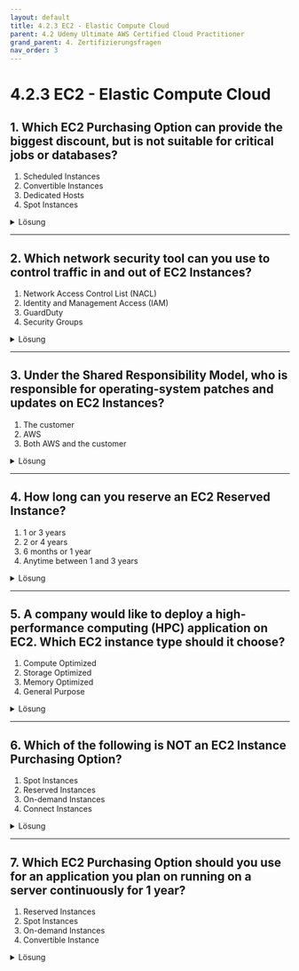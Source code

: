 ```yaml
---
layout: default
title: 4.2.3 EC2 - Elastic Compute Cloud
parent: 4.2 Udemy Ultimate AWS Certified Cloud Practitioner
grand_parent: 4. Zertifizierungsfragen
nav_order: 3
---
```


# 4.2.3 EC2 - Elastic Compute Cloud

## 1. Which EC2 Purchasing Option can provide the biggest discount, but is not suitable for critical jobs or databases?

1. Scheduled Instances
2. Convertible Instances
3. Dedicated Hosts
4. Spot Instances

<details>
  <summary>Lösung</summary>
  <b>Spot Instances</b>
</details>

---

## 2. Which network security tool can you use to control traffic in and out of EC2 Instances?

1. Network Access Control List (NACL)
2. Identity and Management Access (IAM)
3. GuardDuty
4. Security Groups

<details>
  <summary>Lösung</summary>
  <b>Security Groups</b>
  <br>
  <p>Security Groups können mit einer Firewall verglichen werden.</p>
</details>

---

## 3. Under the Shared Responsibility Model, who is responsible for operating-system patches and updates on EC2 Instances?

1. The customer
2. AWS
3. Both AWS and the customer

<details>
  <summary>Lösung</summary>
  <b>The customer</b>
  <br>
  <p>Der Kunde ist verantwortlich um das OS zu konfigurieren, backups erstellen und zu sichern.</p>
</details>

---

## 4. How long can you reserve an EC2 Reserved Instance?

1. 1 or 3 years
2. 2 or 4 years
3. 6 months or 1 year
4. Anytime between 1 and 3 years

<details>
  <summary>Lösung</summary>
  <b>1 or 3 years</b>
</details>

---

## 5. A company would like to deploy a high-performance computing (HPC) application on EC2. Which EC2 instance type should it choose?

1. Compute Optimized
2. Storage Optimized
3. Memory Optimized
4. General Purpose

<details>
  <summary>Lösung</summary>
  <b>Compute Optimized</b>
  <br>
  <p>Compute Optimierte Instance Types sind optimal für Prozesse, welche viel Rechenleistung benötigen.</p>
</details>

---

## 6. Which of the following is NOT an EC2 Instance Purchasing Option?

1. Spot Instances
2. Reserved Instances
3. On-demand Instances
4. Connect Instances

<details>
  <summary>Lösung</summary>
  <b>Connect Instances</b>
</details>

---

## 7. Which EC2 Purchasing Option should you use for an application you plan on running on a server continuously for 1 year?

1. Reserved Instances
2. Spot Instances
3. On-demand Instances
4. Convertible Instance

<details>
  <summary>Lösung</summary>
  <b>Reserved Instances</b>
  <br>
  <p>Reserved Instances können für 1 oder 3 Jahre reserviert werden.</p>
</details>
